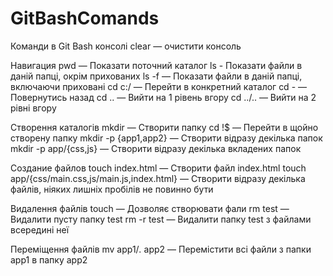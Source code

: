 # GitBashComands

Команди в Git Bash консолі
clear — очистити консоль

Навигация
pwd — Показати поточний каталог
ls - Показати файли в даній папці, окрім прихованих
ls -f — Показати файли в даній папці, включаючи приховані
cd c:/ — Перейти в конкретний каталог
cd - — Повернутись назад
cd .. — Вийти на 1 рівень вгору
cd ../.. — Вийти на 2 рівні вгору

Створення каталогів
mkdir — Створити папку
cd !$ — Перейти в щойно створену папку
mkdir -p {app1,app2} — Створити відразу декілька папок
mkdir -p app/{css,js} — Створити відразу декілька вкладених папок

Создание файлов
touch index.html — Створити файл index.html
touch app/{css/main.css,js/main.js,index.html} — Створити відразу декілька файлів, ніяких лишніх пробілів не повинно бути

Видалення файлів
touch — Дозволяє створювати фали
rm test — Видалити пусту папку test
rm -r test — Видалити папку test з файлами всередині неї

Переміщення файлів
mv app1/*.* app2 — Перемістити всі файли з папки app1 в папку app2
